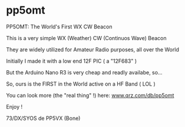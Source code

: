 # pp5omt
PP5OMT: The World's First WX CW Beacon

This is a very simple WX (Weather) CW (Continuos Wave) Beacon

They are widely utilized for Amateur Radio purposes, all over the World 

Initially I made it with a low end 12F PIC ( a "12F683" )

But the Arduino Nano R3 is very cheap and readly availabe, so...

So, ours is the FIRST in the World active on a HF Band ( LOL ) 

You can look more (the "real thing" !) here: www.qrz.com/db/pp5omt

Enjoy !

73/DX/SYOS de PP5VX (Bone)
